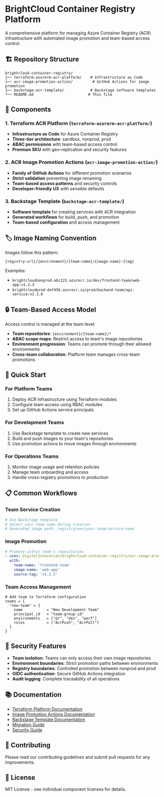 # BrightCloud Container Registry Platform

A comprehensive platform for managing Azure Container Registry (ACR) infrastructure with automated image promotion and team-based access control.

## 🏗️ Repository Structure

```
brightcloud-container-registry/
├── terraform-azurerm-acr-platform/    # Infrastructure as Code
├── acr-image-promotion-action/         # GitHub Actions for image promotion
├── backstage-acr-template/            # Backstage software templates
└── README.md                         # This file
```

## 🎯 Components

### 1. Terraform ACR Platform (`terraform-azurerm-acr-platform/`)
- **Infrastructure as Code** for Azure Container Registry
- **Three-tier architecture**: sandbox, nonprod, prod
- **ABAC permissions** with team-based access control
- **Premium SKU** with geo-replication and security features

### 2. ACR Image Promotion Actions (`acr-image-promotion-action/`)
- **Family of GitHub Actions** for different promotion scenarios
- **Strict validation** preventing image renaming
- **Team-based access patterns** and security controls
- **Developer-friendly UX** with sensible defaults

### 3. Backstage Template (`backstage-acr-template/`)
- **Software template** for creating services with ACR integration
- **Generated workflows** for build, push, and promotion
- **Team-based configuration** and access management

## 🏷️ Image Naming Convention

Images follow this pattern:
```
{registry-url}/{environment}/{team-name}/{image-name}:{tag}
```

Examples:
- `brightcloudnonprod-abc123.azurecr.io/dev/frontend-team/web-app:v1.2.3`
- `brightcloudprod-def456.azurecr.io/prod/backend-team/api-service:v2.1.0`

## 🔒 Team-Based Access Model

Access control is managed at the team level:
- **Team repositories**: `{environment}/{team-name}/*`
- **ABAC scope maps**: Restrict access to team's image repositories
- **Environment progression**: Teams can promote through their allowed environments
- **Cross-team collaboration**: Platform team manages cross-team promotions

## 🚀 Quick Start

### For Platform Teams
1. Deploy ACR infrastructure using Terraform modules
2. Configure team access using RBAC modules
3. Set up GitHub Actions service principals

### For Development Teams
1. Use Backstage template to create new services
2. Build and push images to your team's repositories
3. Use promotion actions to move images through environments

### For Operations Teams
1. Monitor image usage and retention policies
2. Manage team onboarding and access
3. Handle cross-registry promotions to production

## 📋 Common Workflows

### Team Service Creation
```bash
# Use Backstage template
# Select your team name during creation
# Generated image path: registry/env/your-team/service-name
```

### Image Promotion
```yaml
# Promote within team's repositories
- uses: DigitalInnovation/brightcloud-container-registry/acr-image-promotion-action/promote-to-production@v1
  with:
    team-name: 'frontend-team'
    image-name: 'web-app'
    source-tag: 'v1.2.3'
```

### Team Access Management
```hcl
# Add team to Terraform configuration
teams = {
  "new-team" = {
    name           = "New Development Team"
    principal_id   = "team-group-id"
    environments   = ["pr", "dev", "perf"]
    roles          = ["AcrPush", "AcrPull"]
  }
}
```

## 🔐 Security Features

- **Team isolation**: Teams can only access their own image repositories
- **Environment boundaries**: Strict promotion paths between environments
- **Registry boundaries**: Controlled promotion between nonprod and prod
- **OIDC authentication**: Secure GitHub Actions integration
- **Audit logging**: Complete traceability of all operations

## 📚 Documentation

- [Terraform Platform Documentation](terraform-azurerm-acr-platform/README.md)
- [Image Promotion Actions Documentation](acr-image-promotion-action/README.md)
- [Backstage Template Documentation](backstage-acr-template/README.md)
- [Migration Guide](terraform-azurerm-acr-platform/docs/migration-guide.md)
- [Security Guide](terraform-azurerm-acr-platform/docs/security-guide.md)

## 🤝 Contributing

Please read our contributing guidelines and submit pull requests for any improvements.

## 📄 License

MIT License - see individual component licenses for details.